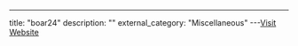 ---
title: "boar24"
description: ""
external_category: "Miscellaneous"
---[Visit Website](https://github.com/boar24)

